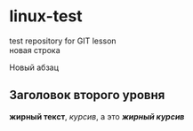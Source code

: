 # linux-test
test repository for GIT lesson  
новая строка

Новый абзац

## Заголовок второго уровня
**жирный текст**, *курсив*, а это **_жирный курсив_** 
